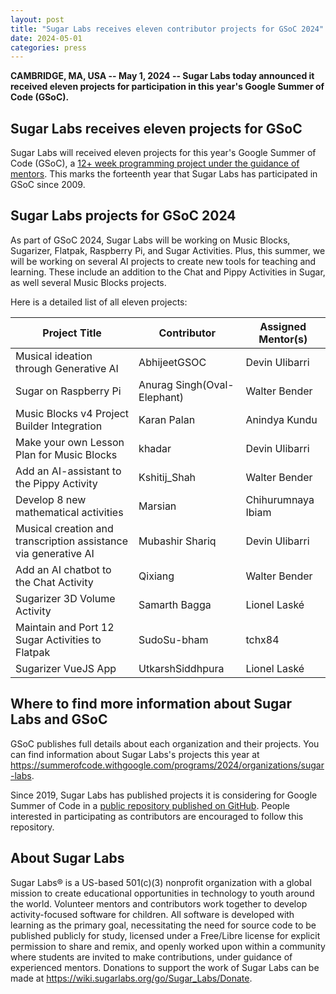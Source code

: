 ```yaml
---
layout: post
title: "Sugar Labs receives eleven contributor projects for GSoC 2024"
date: 2024-05-01
categories: press
---
```


**CAMBRIDGE, MA, USA -- May 1, 2024 -- Sugar Labs today announced it
  received eleven projects for participation in this year's Google
  Summer of Code (GSoC).**

## Sugar Labs receives eleven projects for GSoC

Sugar Labs will received eleven projects for this year's Google Summer
of Code (GSoC), a [12+ week programming project under the guidance of
mentors](https://summerofcode.withgoogle.com/). This marks the
forteenth year that Sugar Labs has participated in GSoC since 2009.

## Sugar Labs projects for GSoC 2024

As part of GSoC 2024, Sugar Labs will be working on Music Blocks,
Sugarizer, Flatpak, Raspberry Pi, and Sugar Activities. Plus, this
summer, we will be working on several AI projects to create new tools
for teaching and learning. These include an addition to the Chat and
Pippy Activities in Sugar, as well several Music Blocks projects.

Here is a detailed list of all eleven projects:

|Project Title |	Contributor |	Assigned Mentor(s)|
|---------------|-------------------|-----------------|
|Musical ideation through Generative AI |	AbhijeetGSOC |	Devin Ulibarri |
|Sugar on Raspberry Pi |Anurag Singh(Oval-Elephant) |	Walter Bender |
|Music Blocks v4 Project Builder Integration |	Karan Palan |	Anindya Kundu|
|Make your own Lesson Plan for Music Blocks |	khadar 	| Devin Ulibarri|
|Add an AI-assistant to the Pippy Activity |	Kshitij_Shah |	Walter Bender|
|Develop 8 new mathematical activities |	Marsian |	Chihurumnaya Ibiam |
|Musical creation and transcription assistance via generative AI |Mubashir Shariq |Devin Ulibarri|
|Add an AI chatbot to the Chat Activity |	Qixiang |	Walter Bender|
|Sugarizer 3D Volume Activity |	Samarth Bagga |	Lionel Laské|
|Maintain and Port 12 Sugar Activities to Flatpak |	SudoSu-bham |	tchx84|
|Sugarizer VueJS App |	UtkarshSiddhpura |	Lionel Laské |

<div style="margin-bottom: 1.5rem;"></div>

## Where to find more information about Sugar Labs and GSoC

GSoC publishes full details about each organization and their
projects. You can find information about Sugar Labs's projects this
year at
<https://summerofcode.withgoogle.com/programs/2024/organizations/sugar-labs>.

Since 2019, Sugar Labs has published projects it is considering for
Google Summer of Code in a [public repository published on
GitHub](https://github.com/sugarlabs/GSoC). People interested in
participating as contributors are encouraged to follow this
repository.

## About Sugar Labs

Sugar Labs® is a US-based 501(c)(3) nonprofit organization with a
global mission to create educational opportunities in technology to
youth around the world. Volunteer mentors and contributors work
together to develop activity-focused software for children. All
software is developed with learning as the primary goal, necessitating
the need for source code to be published publicly for study, licensed
under a Free/Libre license for explicit permission to share and remix,
and openly worked upon within a community where students are invited
to make contributions, under guidance of experienced mentors.
Donations to support the work of Sugar Labs can be made at
<https://wiki.sugarlabs.org/go/Sugar_Labs/Donate>.